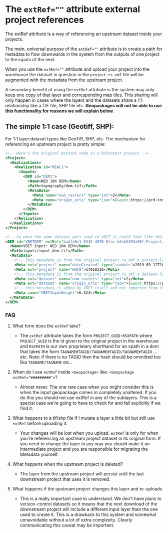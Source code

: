 # The `extRef=""` attribute external project references

The extRef attribute is a way of referencing an upstream dataset inside your projects.

The main, universal purpose of the `extRef=""` attribute is to create a path for metadata to flow downwards in the system from the outputs of one project to the inputs of the next.

When you use the `extRef=""` attribute and upload your project into the warehouse the dataset in question in the `project.rs.xml` file will be augmented with the metadata from the upstream project.

A secondary benefit of using the `extRef` attribute is the system may only keep one copy of that layer and corresponding map tiles. This sharing will only happen in cases where the layers and the datasets share a 1:1 relationship like a TIF file, SHP file etc. **Geopackages will not be able to use this functionality for reasons we will explain below.**


## The simple 1:1 case (Geotiff, SHP):

For 1:1 layer:dataset types like GeoTiff, SHP, etc. The mechanism for referencing an upstream project is pretty simple:

```xml
<!-- Here's the original Dataset node in a RSContext project -->
<Project>
  <Realizations>
    <Realization id="REAL1">
      <Inputs>
        <DEM id="DEM1">
          <Name>NED 10m DEM</Name>
          <Path>topography/dem.tif</Path>
          <MetaData>
            <Meta name="num_rasters" type="int">2</Meta>
            <Meta name="origin_urls" type="json">[&quot;https://prd-tnm.s3.amazonaws.com/StagedProducts/Elevation/13/IMG/USGS_NED_13_n36w084_IMG.zip&quot;, &quot;https://prd-tnm.s3.amazonaws.com/StagedProducts/Elevation/13/IMG/n35w084.zip&quot;]</Meta>
          </MetaData>
        </DEM>
      </Inputs>
    </Relization>
  </Realizations>
</Project>

<!-- So when the same dataset gets used in VBET it could look like this: -->
<DEM id="VBETDEM" extRef="badfe8c1-0342-4876-8fac-b2eb5493a90f:Project/Realizations/Realization#REAL1/Inputs/DEM#DEM1">
  <Name>VBET Input: NED 10m DEM</Name>
  <Path>inputs/input_dem.tif</Path>
  <MetaData>
    <!-- This metadata is from the original project.rs.xml's project-level meta  -->
    <Meta ext="project" name="dateCreated" type="isodate">2019-09-12T16:42:24.610951</Meta>
    <Meta ext="project" name="HUC8">17010216</Meta>
    <!-- This metadata is from the original project.rs.xml's dataset-level-->
    <Meta ext="dataset" name="num_rasters" type="int">2</Meta>
    <Meta ext="dataset" name="origin_urls" type="json">[&quot;https://prd-tnm.s3.amazonaws.com/StagedProducts/Elevation/13/IMG/USGS_NED_13_n36w084_IMG.zip&quot;, &quot;https://prd-tnm.s3.amazonaws.com/StagedProducts/Elevation/13/IMG/n35w084.zip&quot;]</Meta>
    <!-- this metadata is added by VBET itself and not imported from the upstream project -->
    <Meta name="VBETInputWeight">6.523</Meta>
  </MetaData>
</DEM>
```


### FAQ

1. What form does the `extRef` take?
   * The `extRef` attribute takes the form `PROJECT_GUID:RSXPATH` where `PROJECT_GUID` is the id given to the original project in the warehouse and `RSXPATH` is our own proprietary shorthand for an xpath in a dom that takes the form `TAGNAME#TAGID/TAGNAME#TAGID/TAGNAME#TAGID` ... etc. Note: if there is no TAGID then the hash should be ommitted too like `TAGNAME/TAGNAME` etc..
2. When do I use `extRef` inside `<Geopackage>` like: `<Geopackage extRef="#########">`?
    * Almost never. The one rare case when you might consider this is when the input geopackage comes in completely unaltered. If you do this you should not use extRef in any of the sublayers. This is a special case we're going to have to check for and fail explicitly if we find it.

3. What happens to a tif/shp file if I mutate a layer a little bit but still use `extRef` before uploading it.
    * Your changes will be lost when you upload. `extRef` is only for when you're referencing an upstream project dataset in its original form. If you need to change the layer in any way you should make it an intermediate project and you are responsible for migrating the Metadata yourself.

4. What happens when the upstream project is deleted?
    * The layer from the upstream project will persist until the last downstream project that uses it is removed.

5. What happens if the upstream project changes this layer and re-uploads
    * This is a really important case to understand. We don't have plans to version-control datasets so it means that the next download of the downstream project will include a different input layer than the one used to create it. This is a drawback to this system and somewhat unnavoidable without a lot of extra complexity. Clearly communicating this caveat may be important.